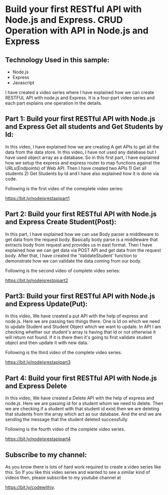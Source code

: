 # Build your first RESTful API with Node.js and Express. CRUD Operation with API in Node.js and Express

## Technology Used in this sample:
- Node.js
- Express
- Javascript


I have created a video series where I have explained how we can create RESTFUL API with node.js and Express. It is a four-part video series and each part explains one operation in the details. 

## Part 1: Build your first RESTful API with Node.js and Express  Get all students and Get Students by Id:

In this video, I have explained how we are creating A get APIs to get all the data from the data store. In this video, I have not used any database but I have used object array as a database. So in this first part, I have explained how we setup the express and express router to map functions against the URLs(Endpoints) of Web API. Then I have created two APIs 1) Get all students 2) Get Students by Id and I have also explained how it is done via code.

Following is the first video of the comeplete video series:

https://bit.ly/nodejsrestapipart1

## Part 2: Build your first RESTful API with Node.js and Express Create Student(Post):

In this part, I have explained how we can use Body parser a middleware to get data from the request body. Basically body parse is a middleware that extracts body from request and provides us in east format. Then I have explained how we can get data via POST API and get data from the request body. After that, I have created the 'ValidateStudent' function to demonstrate how we can validate the data coming from our body. 

Following is the second video of complete video series:

https://bit.ly/nodejsrestpipart2

## Part3: Build your first RESTful API with Node.js and Express  Update(Put):

In this video, We have created a put API with the help of express and node.js. Here we are passing two things there. One is Id on which we need to update Student and Student Object which we want to update. In API I am checking whether our student's array is having that Id or not
otherwise it will return not found. If it is there then it's going to first validate student object and then update it with new data. 

Following is the third video of the complete video series.

https://bit.ly/nodejsrestapipart3

## Part 4: Build your first RESTful API with Node.js and Express Delete

In this video, We have created a Delete API with the help of express and node.js. Here we are passing id for a student whom we need to delete. Then we are checking if a student with that student id exist then we are deleting that students from the array which act as our database. And the end we are sending the message that the student deleted successfully.

Following is the fourth video of the complete video series.

https://bit.ly/nodejsrestapipart4


## Subscribe to my channel:
As you know there is lots of hard work required to create a video series like this. So If you like this video series and wanted to see a similar kind of videos then, please subscribe to my youtube channel at 

https://bit.ly/codewithjv. 


